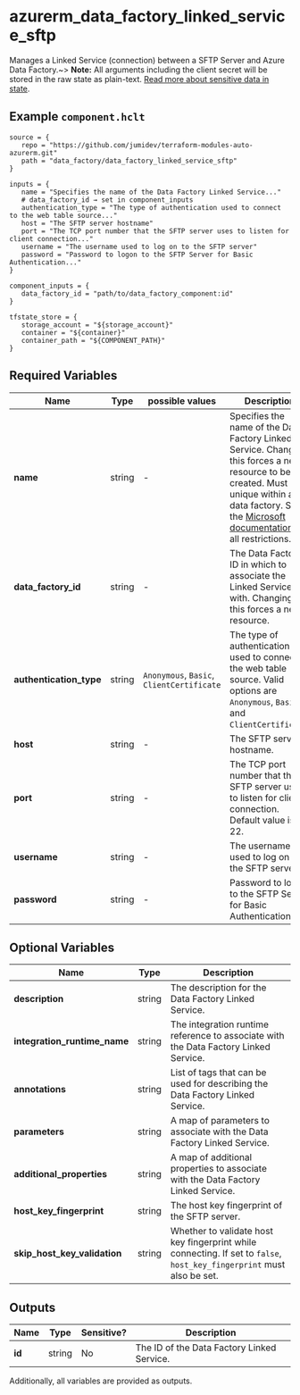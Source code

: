# azurerm_data_factory_linked_service_sftp

Manages a Linked Service (connection) between a SFTP Server and Azure Data Factory.~> **Note:** All arguments including the client secret will be stored in the raw state as plain-text. [Read more about sensitive data in state](/docs/state/sensitive-data.html).

## Example `component.hclt`

```hcl
source = {
   repo = "https://github.com/jumidev/terraform-modules-auto-azurerm.git"   
   path = "data_factory/data_factory_linked_service_sftp"   
}

inputs = {
   name = "Specifies the name of the Data Factory Linked Service..."   
   # data_factory_id → set in component_inputs
   authentication_type = "The type of authentication used to connect to the web table source..."   
   host = "The SFTP server hostname"   
   port = "The TCP port number that the SFTP server uses to listen for client connection..."   
   username = "The username used to log on to the SFTP server"   
   password = "Password to logon to the SFTP Server for Basic Authentication..."   
}

component_inputs = {
   data_factory_id = "path/to/data_factory_component:id"   
}

tfstate_store = {
   storage_account = "${storage_account}"   
   container = "${container}"   
   container_path = "${COMPONENT_PATH}"   
}

```

## Required Variables

| Name | Type |  possible values |  Description |
| ---- | --------- |  ----------- | ----------- |
| **name** | string |  -  |  Specifies the name of the Data Factory Linked Service. Changing this forces a new resource to be created. Must be unique within a data factory. See the [Microsoft documentation](https://docs.microsoft.com/azure/data-factory/naming-rules) for all restrictions. | 
| **data_factory_id** | string |  -  |  The Data Factory ID in which to associate the Linked Service with. Changing this forces a new resource. | 
| **authentication_type** | string |  `Anonymous`, `Basic`, `ClientCertificate`  |  The type of authentication used to connect to the web table source. Valid options are `Anonymous`, `Basic` and `ClientCertificate`. | 
| **host** | string |  -  |  The SFTP server hostname. | 
| **port** | string |  -  |  The TCP port number that the SFTP server uses to listen for client connection. Default value is 22. | 
| **username** | string |  -  |  The username used to log on to the SFTP server. | 
| **password** | string |  -  |  Password to logon to the SFTP Server for Basic Authentication. | 

## Optional Variables

| Name | Type |  Description |
| ---- | --------- |  ----------- |
| **description** | string |  The description for the Data Factory Linked Service. | 
| **integration_runtime_name** | string |  The integration runtime reference to associate with the Data Factory Linked Service. | 
| **annotations** | string |  List of tags that can be used for describing the Data Factory Linked Service. | 
| **parameters** | string |  A map of parameters to associate with the Data Factory Linked Service. | 
| **additional_properties** | string |  A map of additional properties to associate with the Data Factory Linked Service. | 
| **host_key_fingerprint** | string |  The host key fingerprint of the SFTP server. | 
| **skip_host_key_validation** | string |  Whether to validate host key fingerprint while connecting. If set to `false`, `host_key_fingerprint` must also be set. | 



## Outputs

| Name | Type | Sensitive? | Description |
| ---- | ---- | --------- | --------- |
| **id** | string | No  | The ID of the Data Factory Linked Service. | 

Additionally, all variables are provided as outputs.
